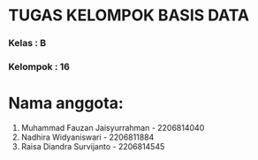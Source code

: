 # TUGAS KELOMPOK BASIS DATA

### Kelas       : B
### Kelompok    : 16

# Nama anggota:
1. Muhammad Fauzan Jaisyurrahman - 2206814040
2. Nadhira Widyaniswari - 2206811884
3. Raisa Diandra Survijanto - 2206814545